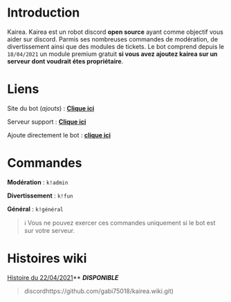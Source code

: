 # Introduction
Kairea. Kairea est un robot discord **open source** ayant comme objectif vous aider sur discord. Parmis ses nombreuses commandes de modération, de divertissement ainsi que des modules de tickets. Le bot comprend depuis le `18/04/2021` un module premium gratuit **si vous avez ajoutez kairea sur un serveur dont voudrait étes propriétaire**.

# Liens 

Site du bot (_ajouts_) : **[Clique ici](http://kaireabot.tk/)**

Serveur support : **[Clique ici](https://discord.gg/ZEGUq4y2wh)**

Ajoute directement le bot : **[clique ici](https://discord.com/oauth2/authorize?client_id=812273085381345300&scope=bot%20applications.commands&permissions=2147483647)**

# Commandes 

**Modération** : `k!admin`

**Divertissement** : `k!fun`

**Général** : `k!général`

> ℹ Vous ne pouvez exercer ces commandes uniquement si le bot est sur votre serveur.

# Histoires wiki
[Histoire du 22/04/2021](https://github.com/gabi75018/kairea.wiki.git)** **_DISPONIBLE_**
> discordhttps://github.com/gabi75018/kairea.wiki.git)
